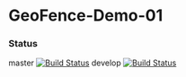 # GeoFence-Demo-01
### Status
master [![Build Status](https://travis-ci.org/sebasbad/GeoFence-Demo-01.svg?branch=master)](https://travis-ci.org/sebasbad/GeoFence-Demo-01)
develop [![Build Status](https://travis-ci.org/sebasbad/GeoFence-Demo-01.svg?branch=develop)](https://travis-ci.org/sebasbad/GeoFence-Demo-01)
